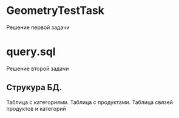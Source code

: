 # GeometryTestTask
Решение первой задачи
# query.sql 
Решение второй задачи
## Струкура БД.
Таблица с категориями.
Таблица с продуктами.
Таблица связей продуктов и категорий
